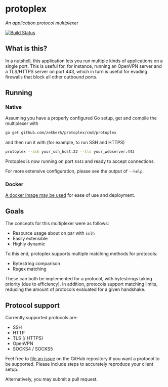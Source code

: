 # protoplex

*An application protocol multiplexer*

[![Build Status](https://cloud.drone.io/api/badges/Pandentia/protoplex/status.svg?ref=refs/heads/mistress)](https://cloud.drone.io/Pandentia/protoplex)

## What is this?

In a nutshell, this application lets you run multiple kinds of applications
on a single port. This is useful for, for instance, running an OpenVPN server
and a TLS/HTTPS server on port 443, which in turn is useful for evading
firewalls that block all other outbound ports.

## Running

### Native

Assuming you have a properly configured Go setup, get and compile the multiplexer with

```bash
go get github.com/zekker6/protoplex/cmd/protoplex
```

and then run it with (for example, to run SSH and HTTPS)

```bash
protoplex --ssh your_ssh_host:22 --tls your_webserver:443
```

Protoplex is now running on port `8443` and ready to accept connections.

For more extensive configuration, please see the output of `--help`.

### Docker

[A docker image may be used](https://hub.docker.com/r/pandentia/protoplex)
for ease of use and deployment.

## Goals

The concepts for this multiplexer were as follows:

- Resource usage about on par with `sslh`
- Easily extensible
- Highly dynamic

To this end, protoplex supports multiple matching methods for protocols:

- Bytestring comparison
- Regex matching

These can both be implemented for a protocol, with bytestrings taking
priority (due to efficiency). In addition, protocols support matching limits,
reducing the amount of protocols evaluated for a given handshake.

## Protocol support

Currently supported protocols are:

- SSH
- HTTP
- TLS (/ HTTPS)
- OpenVPN
- SOCKS4 / SOCKS5

Feel free to [file an issue](https://github.com/zekker6/protoplex/issues/new)
on the GitHub repository if you want a protocol to be supported. Please include
steps to accurately reproduce your client setup.

Alternatively, you may submit a pull request.
